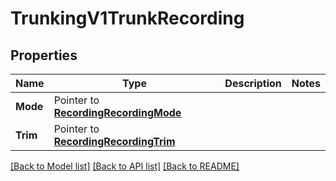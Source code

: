 # TrunkingV1TrunkRecording

## Properties

Name | Type | Description | Notes
------------ | ------------- | ------------- | -------------
**Mode** | Pointer to [**RecordingRecordingMode**](recording_recording_mode.md) |  |
**Trim** | Pointer to [**RecordingRecordingTrim**](recording_recording_trim.md) |  |

[[Back to Model list]](../README.md#documentation-for-models) [[Back to API list]](../README.md#documentation-for-api-endpoints) [[Back to README]](../README.md)


